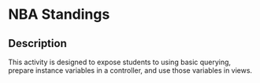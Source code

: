 # NBA Standings
## Description
This activity is designed to expose students to using basic querying, prepare instance variables in a controller, and use those variables in views.

